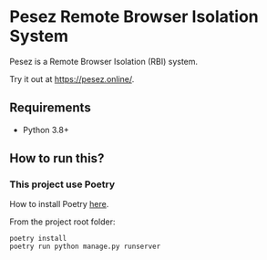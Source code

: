 # Pesez Remote Browser Isolation System

Pesez is a Remote Browser Isolation (RBI) system.

Try it out at https://pesez.online/.

## Requirements
 - Python 3.8+

## How to run this?
### This project use Poetry
How to install Poetry [here](https://python-poetry.org/docs/#installation).

From the project root folder:
```
poetry install
poetry run python manage.py runserver
```


